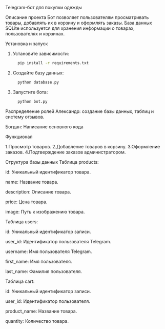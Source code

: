 Telegram-бот для покупки одежды

Описание проекта
Бот позволяет пользователям просматривать товары, добавлять их в корзину и оформлять заказы. База данных SQLite используется для хранения информации о товарах, пользователях и корзинах.

Установка и запуск
1. Установите зависимости:
	```bash
      pip install -r requirements.txt

2. Создайте базу данных:
	```bash
      python database.py

3. Запустите бота:
	```bash
      python bot.py

Распределение ролей
Александр: создание базы данных, таблиц и систему отзывов.

Богдан: Написание основного кода


Функционал

1.Просмотр товаров.
2.Добавление товаров в корзину.
3.Оформление заказов.
4.Подтверждение заказов администратором.

Структура базы данных
Таблица products:

id: Уникальный идентификатор товара.

name: Название товара.

description: Описание товара.

price: Цена товара.

image: Путь к изображению товара.

Таблица users:

id: Уникальный идентификатор записи.

user_id: Идентификатор пользователя Telegram.

username: Имя пользователя Telegram.

first_name: Имя пользователя.

last_name: Фамилия пользователя.

Таблица cart:

id: Уникальный идентификатор записи.

user_id: Идентификатор пользователя.

product_name: Название товара.

quantity: Количество товара.



